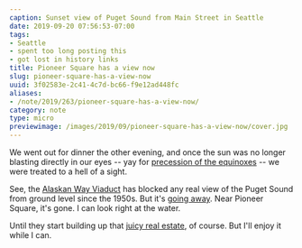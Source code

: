 ```yaml
---
caption: Sunset view of Puget Sound from Main Street in Seattle
date: 2019-09-20 07:56:53-07:00
tags:
- Seattle
- spent too long posting this
- got lost in history links
title: Pioneer Square has a view now
slug: pioneer-square-has-a-view-now
uuid: 3f02583e-2c41-4c7d-bc66-f9e12ad448fc
aliases:
- /note/2019/263/pioneer-square-has-a-view-now/
category: note
type: micro
previewimage: /images/2019/09/pioneer-square-has-a-view-now/cover.jpg
---
```

We went out for dinner the other evening, and once the sun was no longer blasting directly in our eyes -- yay
for [precession of the equinoxes][] -- we were treated to a hell of a sight.

[precession of the equinoxes]: https://www.britannica.com/science/precession-of-the-equinoxes

See, the [Alaskan Way Viaduct][] has blocked any real view of the Puget Sound from ground level since the 1950s.
But it's [going away][]. Near Pioneer Square, it's gone. I can look right at the water.

[Alaskan Way Viaduct]: https://www.seattlepi.com/local/transportation/article/Photos-65-years-of-the-Alaskan-Way-Viaduct-13284852.php
[going away]: https://www.wsdot.wa.gov/Projects/Viaduct/

Until they start building up that [juicy real estate][], of course. But I'll enjoy it while I can.

[juicy real estate]: https://www.realchangenews.org/2019/03/13/goodbye-viaduct-hello-prime-real-estate